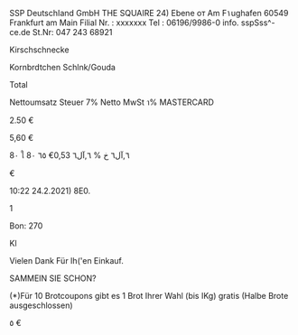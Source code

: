 SSP Deutschاand  GmbH
THE  SQUAIRE  24)  Ebene  от
Am  F١ughafen
60549  Frankfurt  am  Main
Filial  Nr. :  xxxxxxx
Tel :  06196/9986-0
info. sspSss^-ce.de
St.Nr:  047  243  68921

Kirschschnecke

Kornbrdtchen  Schlnk/Gouda

Total

Nettoumsatz
Steuer  7%  Netto
MwSt  า%
MASTERCARD

2.50  €

5,60  €

8٠ ใ
٦,آل٦
خ
 %
٦,آل٦
0,53€
 ٦٥ 8٠

€

10:22  24.2.2021)  8E0.

1

Bon: 270

Kl

Vielen Dank Für  Ih('en  Einkauf.

SAMMEIN SIE SCHON?

(*)Für 10 Brotcoupons gibt es 1  Brot Ihrer
Wahl  (bis IKg) gratis
(Halbe Brote ausgeschlossen)

٥
€
